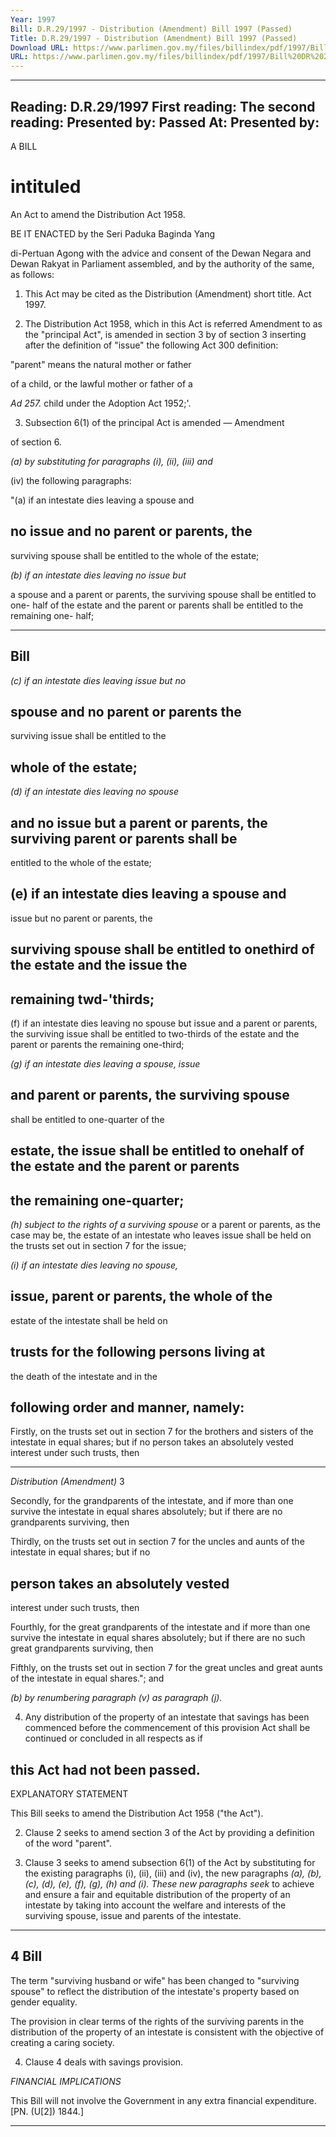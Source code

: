```yaml
---
Year: 1997
Bill: D.R.29/1997 - Distribution (Amendment) Bill 1997 (Passed)
Title: D.R.29/1997 - Distribution (Amendment) Bill 1997 (Passed)
Download URL: https://www.parlimen.gov.my/files/billindex/pdf/1997/Bill%20DR%2029.pdf
URL: https://www.parlimen.gov.my/files/billindex/pdf/1997/Bill%20DR%2029.pdf
---
```

---
Reading:
D.R.29/1997
First reading:
The second reading:
Presented by:
Passed At:
Presented by:
---

A BILL

# intituled

An Act to amend the Distribution Act 1958.

BE IT ENACTED by the Seri Paduka Baginda Yang

di-Pertuan Agong with the advice and consent of the
Dewan Negara and Dewan Rakyat in Parliament assembled,
and by the authority of the same, as follows:

1. This Act may be cited as the Distribution (Amendment) short title.
Act 1997.

2. The Distribution Act 1958, which in this Act is referred Amendment
to as the "principal Act", is amended in section 3 by of section 3
inserting after the definition of "issue" the following Act 300
definition:

"parent" means the natural mother or father

of a child, or the lawful mother or father of a

_Ad 257._ child under the Adoption Act 1952;'.

3. Subsection 6(1) of the principal Act is amended — Amendment

of section 6.

_(a) by substituting for paragraphs (i), (ii), (iii) and_

(iv) the following paragraphs:

"(a) if an intestate dies leaving a spouse and

## no issue and no parent or parents, the

surviving spouse shall be entitled to the
whole of the estate;

_(b) if an intestate dies leaving no issue but_

a spouse and a parent or parents, the
surviving spouse shall be entitled to one-
half of the estate and the parent or parents
shall be entitled to the remaining one-
half;


-----

## Bill

_(c) if an intestate dies leaving issue but no_
## spouse and no parent or parents the
surviving issue shall be entitled to the
## whole of the estate;
_(d) if an intestate dies leaving no spouse_
## and no issue but a parent or parents, the surviving parent or parents shall be
entitled to the whole of the estate;

## (e) if an intestate dies leaving a spouse and
issue but no parent or parents, the
## surviving spouse shall be entitled to onethird of the estate and the issue the
## remaining twd-'thirds;

(f) if an intestate dies leaving no spouse but
issue and a parent or parents, the surviving
issue shall be entitled to two-thirds of
the estate and the parent or parents the
remaining one-third;

_(g) if an intestate dies leaving a spouse, issue_
## and parent or parents, the surviving spouse
shall be entitled to one-quarter of the
## estate, the issue shall be entitled to onehalf of the estate and the parent or parents
## the remaining one-quarter;

_(h) subject to the rights of a surviving spouse_
or a parent or parents, as the case may
be, the estate of an intestate who leaves
issue shall be held on the trusts set out
in section 7 for the issue;

_(i) if an intestate dies leaving no spouse,_
## issue, parent or parents, the whole of the
estate of the intestate shall be held on
## trusts for the following persons living at
the death of the intestate and in the
## following order and manner, namely:
Firstly, on the trusts set out in section
7 for the brothers and sisters of the
intestate in equal shares; but if no person
takes an absolutely vested interest under
such trusts, then


-----

_Distribution (Amendment)_ 3

Secondly, for the grandparents of
the intestate, and if more than one
survive the intestate in equal shares
absolutely; but if there are no
grandparents surviving, then

Thirdly, on the trusts set out in
section 7 for the uncles and aunts of
the intestate in equal shares; but if no
## person takes an absolutely vested
interest under such trusts, then

Fourthly, for the great grandparents
of the intestate and if more than one
survive the intestate in equal shares
absolutely; but if there are no such
great grandparents surviving, then

Fifthly, on the trusts set out in section
7 for the great uncles and great aunts
of the intestate in equal shares."; and

_(b) by renumbering paragraph (v) as paragraph (j)._

4. Any distribution of the property of an intestate that savings
has been commenced before the commencement of this provision
Act shall be continued or concluded in all respects as if
## this Act had not been passed.

EXPLANATORY STATEMENT

This Bill seeks to amend the Distribution Act 1958 ("the Act").

2. Clause 2 seeks to amend section 3 of the Act by providing a
definition of the word "parent".

3. Clause 3 seeks to amend subsection 6(1) of the Act by substituting
for the existing paragraphs (i), (ii), (iii) and (iv), the new paragraphs
_(a), (b), (c), (d), (e), (f), (g), (h) and (i). These new paragraphs seek_
to achieve and ensure a fair and equitable distribution of the property
of an intestate by taking into account the welfare and interests of
the surviving spouse, issue and parents of the intestate.


-----

## 4 Bill

The term "surviving husband or wife" has been changed to "surviving
spouse" to reflect the distribution of the intestate's property based
on gender equality.

The provision in clear terms of the rights of the surviving parents
in the distribution of the property of an intestate is consistent with
the objective of creating a caring society.

4. Clause 4 deals with savings provision.

_FINANCIAL_ _IMPLICATIONS_

This Bill will not involve the Government in any extra financial
expenditure. [PN. (U[2]) 1844.]


-----


